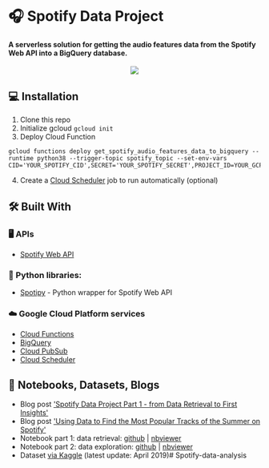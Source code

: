 # 🎧 Spotify Data Project

#### A serverless solution for getting the audio features data from the Spotify Web API into a BigQuery database.

<p align="center">
<img align="center" src="https://github.com/tgel0/spotify-data/blob/master/Spotify_data_diagram.png?raw=true">
</p>

## 💻 Installation
 1. Clone this repo
 2. Initialize gcloud `gcloud init`
 3. Deploy Cloud Function
```
gcloud functions deploy get_spotify_audio_features_data_to_bigquery --runtime python38 --trigger-topic spotify_topic --set-env-vars CID='YOUR_SPOTIFY_CID',SECRET='YOUR_SPOTIFY_SECRET',PROJECT_ID=YOUR_GCP_PROJECT_ID,DATASET_ID=YOUR_BIGQUERY_DATASET_NAME,TABLE_ID=YOUR_BIGQUERY_TABLE_NAME
```
4. Create a [Cloud Scheduler](https://cloud.google.com/scheduler/docs/quickstart) job to run automatically (optional)

## 🛠️ Built With

### 🖥️ APIs

+ [Spotify Web API](https://developer.spotify.com/documentation/web-api/)

### 🐍 Python libraries:

* [Spotipy](https://spotipy.readthedocs.io/) - Python wrapper for Spotify Web API

### ☁️ Google Cloud Platform services

+ [Cloud Functions](https://cloud.google.com/functions/) 
+ [BigQuery](https://cloud.google.com/bigquery/)
+ [Cloud PubSub](https://cloud.google.com/pubsub/)
+ [Cloud Scheduler](https://cloud.google.com/scheduler/)

## 🌱 Notebooks, Datasets, Blogs

+ Blog post ['Spotify Data Project Part 1 - from Data Retrieval to First Insights'](https://towardsdatascience.com/spotify-data-project-part-1-from-data-retrieval-to-first-insights-f5f819f8e1c3)
+ Blog post ['Using Data to Find the Most Popular Tracks of the Summer on Spotify'](https://medium.com/@tgel0/kiki-do-you-analyze-me-using-data-to-find-the-most-popular-tracks-of-the-summer-on-spotify-67ba8ef5773c)
+ Notebook part 1: data retrieval: [github](https://github.com/tgel0/spotify-data/blob/master/notebooks/SpotifyDataRetrieval.ipynb) | [nbviewer](http://nbviewer.jupyter.org/github/tgel0/spotify-data/blob/master/notebooks/SpotifyDataRetrieval.ipynb)
+ Notebook part 2: data exploration: [github](https://github.com/tgel0/spotify-data/blob/master/notebooks/SpotifyDataExploPopularity.ipynb) | [nbviewer](http://nbviewer.jupyter.org/github/tgel0/spotify-data/blob/master/notebooks/SpotifyDataExploPopularity.ipynb)
+ Dataset [via Kaggle](https://www.kaggle.com/tomigelo/spotify-audio-features) (latest update: April 2019)# Spotify-data-analysis
